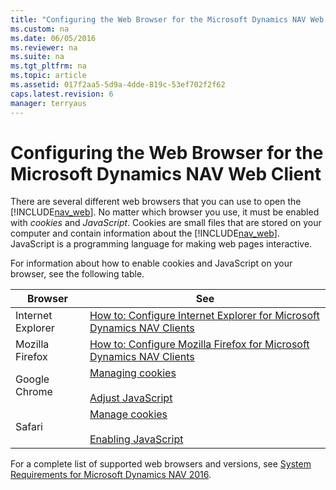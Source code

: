 ```yaml
---
title: "Configuring the Web Browser for the Microsoft Dynamics NAV Web Client"
ms.custom: na
ms.date: 06/05/2016
ms.reviewer: na
ms.suite: na
ms.tgt_pltfrm: na
ms.topic: article
ms.assetid: 017f2aa5-5d9a-4dde-819c-53ef702f2f62
caps.latest.revision: 6
manager: terryaus
---
```

# Configuring the Web Browser for the Microsoft Dynamics NAV Web Client
There are several different web browsers that you can use to open the [!INCLUDE[nav_web](../dynamics-nav/includes/nav_web_md.md)]. No matter which browser you use, it must be enabled with *cookies* and *JavaScript*. Cookies are small files that are stored on your computer and contain information about the [!INCLUDE[nav_web](../dynamics-nav/includes/nav_web_md.md)]. JavaScript is a programming language for making web pages interactive.  
  
 For information about how to enable cookies and JavaScript on your browser, see the following table.  
  
|Browser|See|  
|-------------|---------|  
|Internet Explorer|[How to: Configure Internet Explorer for Microsoft Dynamics NAV Clients](../Topic/How%20to:%20Configure%20Internet%20Explorer%20for%20Microsoft%20Dynamics%20NAV%20Clients.md)|  
|Mozilla Firefox|[How to: Configure Mozilla Firefox for Microsoft Dynamics NAV Clients](../Topic/How%20to:%20Configure%20Mozilla%20Firefox%20for%20Microsoft%20Dynamics%20NAV%20Clients.md)|  
|Google Chrome|[Managing cookies](http://go.microsoft.com/fwlink/?LinkID=262171)<br /><br /> [Adjust JavaScript](http://go.microsoft.com/fwlink/?LinkID=262172)|  
|Safari|[Manage cookies](http://go.microsoft.com/fwlink/?LinkID=262173)<br /><br /> [Enabling JavaScript](http://go.microsoft.com/fwlink/?LinkID=262174)|  
  
 For a complete list of supported web browsers and versions, see [System Requirements for Microsoft Dynamics NAV 2016](../dynamics-nav/System-Requirements-for-Microsoft-Dynamics-NAV-2016.md).